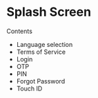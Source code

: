 # Splash Screen

Contents
- Language selection
- Terms of Service
- Login
- OTP
- PIN
- Forgot Password
- Touch ID

